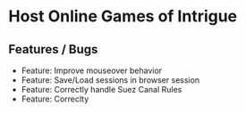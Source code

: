 # Host Online Games of Intrigue #

## Features / Bugs ##

* Feature: Improve mouseover behavior
* Feature: Save/Load sessions in browser session
* Feature: Correctly handle Suez Canal Rules
* Feature: Correclty
